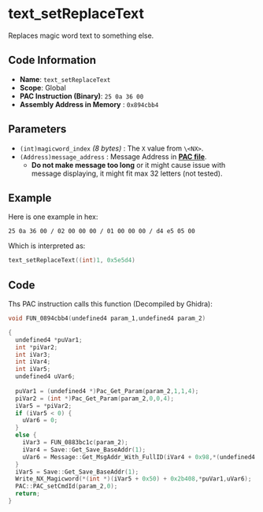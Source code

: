 # text_setReplaceText

Replaces magic word text to something else.

## Code Information

- **Name**: `text_setReplaceText`
- **Scope**: Global
- **PAC Instruction (Binary)**: `25 0a 36 00`
- **Assembly Address in Memory** : `0x894cbb4`

## Parameters

- `(int)magicword_index` *(8 bytes)* : The `X` value from `\<NX>`.
- `(Address)message_address` : Message Address in [**PAC file**](./guide/about-message.md#message-table).
  - **Do not make message too long** or it might cause issue with message displaying, it might fit max 32 letters (not tested).

## Example

Here is one example in hex:

```25 0a 36 00 / 02 00 00 00 / 01 00 00 00 / d4 e5 05 00```

Which is interpreted as:

```c
text_setReplaceText((int)1, 0x5e5d4)
```

## Code

Ths PAC instruction calls this function (Decompiled by Ghidra):

```c
void FUN_0894cbb4(undefined4 param_1,undefined4 param_2)

{
  undefined4 *puVar1;
  int *piVar2;
  int iVar3;
  int iVar4;
  int iVar5;
  undefined4 uVar6;
  
  puVar1 = (undefined4 *)Pac_Get_Param(param_2,1,1,4);
  piVar2 = (int *)Pac_Get_Param(param_2,0,0,4);
  iVar5 = *piVar2;
  if (iVar5 < 0) {
    uVar6 = 0;
  }
  else {
    iVar3 = FUN_0883bc1c(param_2);
    iVar4 = Save::Get_Save_BaseAddr(1);
    uVar6 = Message::Get_MsgAddr_With_FullID(iVar4 + 0x98,*(undefined4 *)(iVar3 + iVar5));
  }
  iVar5 = Save::Get_Save_BaseAddr(1);
  Write_NX_Magicword(*(int *)(iVar5 + 0x50) + 0x2b408,*puVar1,uVar6);
  PAC::PAC_setCmdId(param_2,0);
  return;
}
```

